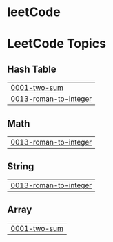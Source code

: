 # leetCode
<!---LeetCode Topics Start-->
# LeetCode Topics
## Hash Table
|  |
| ------- |
| [0001-two-sum](https://github.com/prasannanayak653/leetCode/tree/master/0001-two-sum) |
| [0013-roman-to-integer](https://github.com/prasannanayak653/leetCode/tree/master/0013-roman-to-integer) |
## Math
|  |
| ------- |
| [0013-roman-to-integer](https://github.com/prasannanayak653/leetCode/tree/master/0013-roman-to-integer) |
## String
|  |
| ------- |
| [0013-roman-to-integer](https://github.com/prasannanayak653/leetCode/tree/master/0013-roman-to-integer) |
## Array
|  |
| ------- |
| [0001-two-sum](https://github.com/prasannanayak653/leetCode/tree/master/0001-two-sum) |
<!---LeetCode Topics End-->